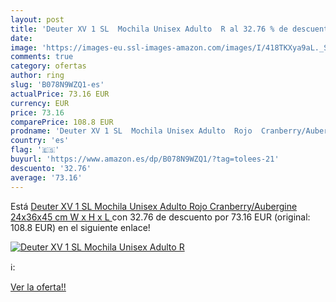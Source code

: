 ```yaml
---
layout: post
title: 'Deuter XV 1 SL  Mochila Unisex Adulto  R al 32.76 % de descuento'
date: 
image: 'https://images-eu.ssl-images-amazon.com/images/I/418TKXya9aL._SL200_.jpg'
comments: true
category: ofertas
author: ring
slug: 'B078N9WZQ1-es'
actualPrice: 73.16 EUR
currency: EUR
price: 73.16
comparePrice: 108.8 EUR
prodname: 'Deuter XV 1 SL  Mochila Unisex Adulto  Rojo  Cranberry/Aubergine   24x36x45 cm  W x H x L '
country: 'es'
flag: '🇪🇸'
buyurl: 'https://www.amazon.es/dp/B078N9WZQ1/?tag=tolees-21'
descuento: '32.76'
average: '73.16'
---
```


Está [Deuter XV 1 SL  Mochila Unisex Adulto  Rojo  Cranberry/Aubergine   24x36x45 cm  W x H x L ](https://www.amazon.es/dp/B078N9WZQ1/?tag=tolees-21) con 32.76 de descuento por 73.16 EUR (original: 108.8 EUR) en el siguiente enlace!

[![Deuter XV 1 SL  Mochila Unisex Adulto  R](https://images-eu.ssl-images-amazon.com/images/I/418TKXya9aL._SL200_.jpg)](https://www.amazon.es/dp/B078N9WZQ1/?tag=tolees-21)

ℹ️:


[Ver la oferta!!](https://www.amazon.es/dp/B078N9WZQ1/?tag=tolees-21)
